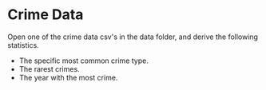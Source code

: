 
# Crime Data

Open one of the crime data csv's in the data folder, and derive the following statistics.

- The specific most common crime type.
- The rarest crimes.
- The year with the most crime.